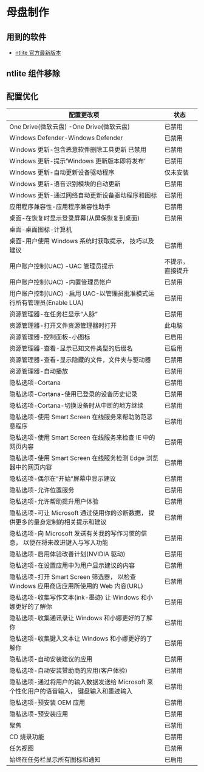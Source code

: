 # 母盘制作

## 用到的软件

- [ntlite 官方最新版本](https://www.ntlite.com/download/)

## ntlite 组件移除

## 配置优化

| 配置更改项                                                                                | 状态             |
| ----------------------------------------------------------------------------------------- | ---------------- |
| One Drive(微软云盘) -One Drive(微软云盘)                                                  | 已禁用           |
| Windows Defender-Windows Defender                                                         | 已禁用           |
| Windows 更新-包含恶意软件删除工具更新 已禁用                                              | 已禁用           |
| Windows 更新-提示’Windows 更新版本即将发布’                                               | 已禁用           |
| Windows 更新-自动更新设备驱动程序                                                         | 仅未安装         |
| Windows 更新-语音识别模块的自动更新                                                       | 已禁用           |
| Windows 更新-通过网络自动更新设备驱动程序和图标                                           | 已禁用           |
| 应用程序兼容性-应用程序兼容性助手                                                         | 已禁用           |
| 桌面-在恢复时显示登录屏幕(从屏保恢复到桌面)                                               | 已禁用           |
| 桌面-桌面图标-计算机                                                                      |                  |
| 桌面-用户使用 Windows 系统时获取提示， 技巧以及建议                                       | 已禁用           |
| 用户账户控制(UAC) -UAC 管理员提示                                                         | 不提示，直接提升 |
| 用户账户控制(UAC) -内置管理员帐户                                                         | 已禁用           |
| 用户账户控制(UAC) -启用 UAC-以管理员批准模式运行所有管理员(Enable LUA)                    | 已禁用           |
| 资源管理器-在任务栏显示“人脉”                                                             | 已禁用           |
| 资源管理器-打开文件资源管理器时打开                                                       | 此电脑           |
| 资源管理器-控制面板-小图标                                                                | 已启用           |
| 资源管理器-查看-显示已知文件类型的后缀名                                                  | 已启用           |
| 资源管理器-查看-显示隐藏的文件，文件夹与驱动器                                            | 已禁用           |
| 资源管理器-自动播放                                                                       | 已禁用           |
| 隐私选项-Cortana                                                                          | 已禁用           |
| 隐私选项-Cortana-使用已登录的设备历史记录                                                 | 已禁用           |
| 隐私选项-Cortana-切换设备时从中断的地方继续                                               | 已禁用           |
| 隐私选项-使用 Smart Screen 在线服务来帮助防范恶意程序                                     | 已禁用           |
| 隐私选项-使用 Smart Screen 在线服务来检查 IE 中的网页内容                                 | 已禁用           |
| 隐私选项-使用 Smart Screen 在线服务检测 Edge 浏览器中的网页内容                           | 已禁用           |
| 隐私选项-偶尔在“开始”屏幕中显示建议                                                       | 已禁用           |
| 隐私选项-允许位置服务                                                                     | 已禁用           |
| 隐私选项-允许帮助提升用户体验                                                             | 已禁用           |
| 隐私选项-可让 Microsoft 通过使用你的诊断数据， 提供更多的量身定制的相关提示和建议         | 已禁用           |
| 隐私选项-向 Microsoft 发送有关我的写作习惯的信息， 以便在将来改进键入与写入功能           | 已禁用           |
| 隐私选项-启用体验改善计划(NVIDIA 驱动)                                                    | 已禁用           |
| 隐私选项-在设置应用中为用户显示建议的内容                                                 | 已禁用           |
| 隐私选项-打开 Smart Screen 筛选器， 以检查 Windows 应用商店应用所使用的 Web 内容(URL)     | 已禁用           |
| 隐私选项-收集写作文本(ink-墨迹) 让 Windows 和小娜更好的了解你                             | 已禁用           |
| 隐私选项-收集通讯录让 Windows 和小娜更好的了解你                                          | 已禁用           |
| 隐私选项-收集键入文本让 Windows 和小娜更好的了解你                                        | 已禁用           |
| 隐私选项-自动安装建议的应用                                                               | 已禁用           |
| 隐私选项-自动安装赞助商的应用(客户体验)                                                   | 已禁用           |
| 隐私选项-通过将用户的输入数据发送给 Microsoft 来个性化用户的语音输入， 键盘输入和墨迹输入 | 已禁用           |
| 隐私选项-预安装 OEM 应用                                                                  | 已禁用           |
| 隐私选项-预安装应用                                                                       | 已禁用           |
| 聚焦                                                                                      | 已禁用           |
| CD 烧录功能                                                                               | 已禁用           |
| 任务视图                                                                                  | 已禁用           |
| 始终在任务栏显示所有图标和通知                                                            | 已启用           |
